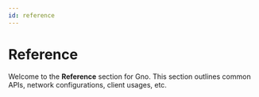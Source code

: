 ```yaml
---
id: reference
---
```


# Reference

Welcome to the **Reference** section for Gno. This section outlines common APIs, 
network configurations, client usages, etc.
